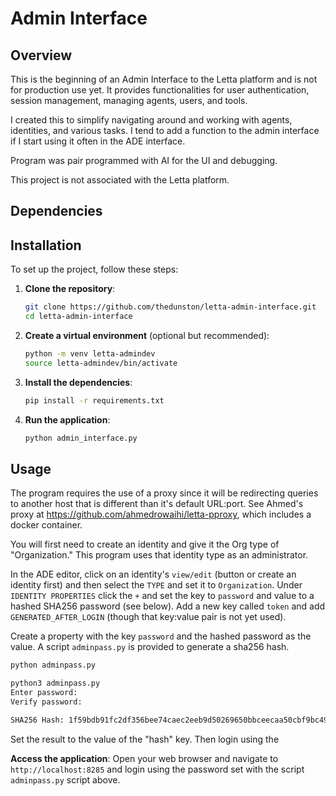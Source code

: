 # Admin Interface

## Overview

This is the beginning of an Admin Interface to the Letta platform and is not for production use yet. It provides functionalities for user authentication, session management, managing agents, users, and tools.

I created this to simplify navigating around and working with agents, identities, and various tasks. I tend to add a function to the admin interface if I start using it often in the ADE interface.

Program was pair programmed with AI for the UI and debugging.

This project is not associated with the Letta platform.

## Dependencies

## Installation

To set up the project, follow these steps:

1. **Clone the repository**:
   ```bash
   git clone https://github.com/thedunston/letta-admin-interface.git
   cd letta-admin-interface
   ```

2. **Create a virtual environment** (optional but recommended):
   ```bash
   python -m venv letta-admindev
   source letta-admindev/bin/activate
   ```

3. **Install the dependencies**:
   ```bash
   pip install -r requirements.txt
   ```

4. **Run the application**:
   ```bash
   python admin_interface.py
   ```


## Usage

The program requires the use of a proxy since it will be redirecting queries to another host that is different than it's default URL:port. See Ahmed's proxy at https://github.com/ahmedrowaihi/letta-pproxy, which includes a docker container.

You will first need to create an identity and give it the Org type of "Organization." This program uses that identity type as an administrator.

In the ADE editor, click on an identity's  `view/edit` (button or create an identity first) and then select the `TYPE` and set it to `Organization`. Under `IDENTITY PROPERTIES`  click the `+` and set the key to `password` and value to a hashed SHA256 password (see below). Add a new key called `token` and add `GENERATED_AFTER_LOGIN` (though that key:value pair is not yet used).

Create a property with the key `password` and the hashed password as the value. A script `adminpass.py` is provided to generate a sha256 hash.

```bash
python adminpass.py

python3 adminpass.py 
Enter password: 
Verify password: 

SHA256 Hash: 1f59bdb91fc2df356bee74caec2eeb9d50269650bbceecaa50cbf9bc4924105f
```

Set the result to the value of the "hash" key. Then login using the

**Access the application**: Open your web browser and navigate to `http://localhost:8285` and login using the password set with the script `adminpass.py` script above.